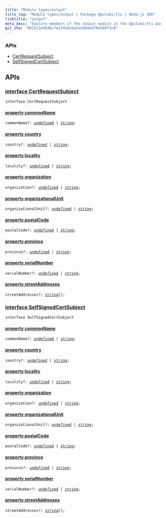 ```yaml
---
title: "Module types/output"
title_tag: "Module types/output | Package @pulumi/tls | Node.js SDK"
linktitle: "output"
meta_desc: "Explore members of the output module in the @pulumi/tls package."
git_sha: "9015c1e45dbcfe1545dcba2a540dad76e560f3c0"
---
```


<!-- WARNING: this page was generated by a tool. Do not edit it by hand. -->
<!-- To change it, please see https://github.com/pulumi/docs/tree/master/tools/tscdocgen. -->






<h3>APIs</h3>
<ul class="api">
    <li><a href="#CertRequestSubject"><span class="symbol api"></span>CertRequestSubject</a></li>
    <li><a href="#SelfSignedCertSubject"><span class="symbol api"></span>SelfSignedCertSubject</a></li>
</ul>




<h2 id="apis">APIs</h2>
<h3 class="pdoc-module-header" id="CertRequestSubject" data-link-title="CertRequestSubject">
    <a href="https://github.com/pulumi/pulumi-tls/blob/{{< param git_sha >}}/sdk/nodejs/types/output.ts#L7">
        interface <strong>CertRequestSubject</strong>
    </a>
</h3>

<pre class="highlight"><code><span class='kr'>interface</span> <span class='nx'>CertRequestSubject</span></code></pre>
<h4 class="pdoc-member-header" id="CertRequestSubject-commonName">
<a class="pdoc-child-name" href="https://github.com/pulumi/pulumi-tls/blob/{{< param git_sha >}}/sdk/nodejs/types/output.ts#L8">property <b>commonName</b></a>
</h4>

<pre class="highlight"><code><span class='kd'></span>commonName?: <span class='kd'><a href='https://developer.mozilla.org/en-US/docs/Web/JavaScript/Reference/Global_Objects/undefined'>undefined</a></span> | <span class='kd'><a href='https://developer.mozilla.org/en-US/docs/Web/JavaScript/Reference/Global_Objects/String'>string</a></span>;</code></pre>
<h4 class="pdoc-member-header" id="CertRequestSubject-country">
<a class="pdoc-child-name" href="https://github.com/pulumi/pulumi-tls/blob/{{< param git_sha >}}/sdk/nodejs/types/output.ts#L9">property <b>country</b></a>
</h4>

<pre class="highlight"><code><span class='kd'></span>country?: <span class='kd'><a href='https://developer.mozilla.org/en-US/docs/Web/JavaScript/Reference/Global_Objects/undefined'>undefined</a></span> | <span class='kd'><a href='https://developer.mozilla.org/en-US/docs/Web/JavaScript/Reference/Global_Objects/String'>string</a></span>;</code></pre>
<h4 class="pdoc-member-header" id="CertRequestSubject-locality">
<a class="pdoc-child-name" href="https://github.com/pulumi/pulumi-tls/blob/{{< param git_sha >}}/sdk/nodejs/types/output.ts#L10">property <b>locality</b></a>
</h4>

<pre class="highlight"><code><span class='kd'></span>locality?: <span class='kd'><a href='https://developer.mozilla.org/en-US/docs/Web/JavaScript/Reference/Global_Objects/undefined'>undefined</a></span> | <span class='kd'><a href='https://developer.mozilla.org/en-US/docs/Web/JavaScript/Reference/Global_Objects/String'>string</a></span>;</code></pre>
<h4 class="pdoc-member-header" id="CertRequestSubject-organization">
<a class="pdoc-child-name" href="https://github.com/pulumi/pulumi-tls/blob/{{< param git_sha >}}/sdk/nodejs/types/output.ts#L11">property <b>organization</b></a>
</h4>

<pre class="highlight"><code><span class='kd'></span>organization?: <span class='kd'><a href='https://developer.mozilla.org/en-US/docs/Web/JavaScript/Reference/Global_Objects/undefined'>undefined</a></span> | <span class='kd'><a href='https://developer.mozilla.org/en-US/docs/Web/JavaScript/Reference/Global_Objects/String'>string</a></span>;</code></pre>
<h4 class="pdoc-member-header" id="CertRequestSubject-organizationalUnit">
<a class="pdoc-child-name" href="https://github.com/pulumi/pulumi-tls/blob/{{< param git_sha >}}/sdk/nodejs/types/output.ts#L12">property <b>organizationalUnit</b></a>
</h4>

<pre class="highlight"><code><span class='kd'></span>organizationalUnit?: <span class='kd'><a href='https://developer.mozilla.org/en-US/docs/Web/JavaScript/Reference/Global_Objects/undefined'>undefined</a></span> | <span class='kd'><a href='https://developer.mozilla.org/en-US/docs/Web/JavaScript/Reference/Global_Objects/String'>string</a></span>;</code></pre>
<h4 class="pdoc-member-header" id="CertRequestSubject-postalCode">
<a class="pdoc-child-name" href="https://github.com/pulumi/pulumi-tls/blob/{{< param git_sha >}}/sdk/nodejs/types/output.ts#L13">property <b>postalCode</b></a>
</h4>

<pre class="highlight"><code><span class='kd'></span>postalCode?: <span class='kd'><a href='https://developer.mozilla.org/en-US/docs/Web/JavaScript/Reference/Global_Objects/undefined'>undefined</a></span> | <span class='kd'><a href='https://developer.mozilla.org/en-US/docs/Web/JavaScript/Reference/Global_Objects/String'>string</a></span>;</code></pre>
<h4 class="pdoc-member-header" id="CertRequestSubject-province">
<a class="pdoc-child-name" href="https://github.com/pulumi/pulumi-tls/blob/{{< param git_sha >}}/sdk/nodejs/types/output.ts#L14">property <b>province</b></a>
</h4>

<pre class="highlight"><code><span class='kd'></span>province?: <span class='kd'><a href='https://developer.mozilla.org/en-US/docs/Web/JavaScript/Reference/Global_Objects/undefined'>undefined</a></span> | <span class='kd'><a href='https://developer.mozilla.org/en-US/docs/Web/JavaScript/Reference/Global_Objects/String'>string</a></span>;</code></pre>
<h4 class="pdoc-member-header" id="CertRequestSubject-serialNumber">
<a class="pdoc-child-name" href="https://github.com/pulumi/pulumi-tls/blob/{{< param git_sha >}}/sdk/nodejs/types/output.ts#L15">property <b>serialNumber</b></a>
</h4>

<pre class="highlight"><code><span class='kd'></span>serialNumber?: <span class='kd'><a href='https://developer.mozilla.org/en-US/docs/Web/JavaScript/Reference/Global_Objects/undefined'>undefined</a></span> | <span class='kd'><a href='https://developer.mozilla.org/en-US/docs/Web/JavaScript/Reference/Global_Objects/String'>string</a></span>;</code></pre>
<h4 class="pdoc-member-header" id="CertRequestSubject-streetAddresses">
<a class="pdoc-child-name" href="https://github.com/pulumi/pulumi-tls/blob/{{< param git_sha >}}/sdk/nodejs/types/output.ts#L16">property <b>streetAddresses</b></a>
</h4>

<pre class="highlight"><code><span class='kd'></span>streetAddresses?: <span class='kd'><a href='https://developer.mozilla.org/en-US/docs/Web/JavaScript/Reference/Global_Objects/String'>string</a></span>[];</code></pre>
<h3 class="pdoc-module-header" id="SelfSignedCertSubject" data-link-title="SelfSignedCertSubject">
    <a href="https://github.com/pulumi/pulumi-tls/blob/{{< param git_sha >}}/sdk/nodejs/types/output.ts#L19">
        interface <strong>SelfSignedCertSubject</strong>
    </a>
</h3>

<pre class="highlight"><code><span class='kr'>interface</span> <span class='nx'>SelfSignedCertSubject</span></code></pre>
<h4 class="pdoc-member-header" id="SelfSignedCertSubject-commonName">
<a class="pdoc-child-name" href="https://github.com/pulumi/pulumi-tls/blob/{{< param git_sha >}}/sdk/nodejs/types/output.ts#L20">property <b>commonName</b></a>
</h4>

<pre class="highlight"><code><span class='kd'></span>commonName?: <span class='kd'><a href='https://developer.mozilla.org/en-US/docs/Web/JavaScript/Reference/Global_Objects/undefined'>undefined</a></span> | <span class='kd'><a href='https://developer.mozilla.org/en-US/docs/Web/JavaScript/Reference/Global_Objects/String'>string</a></span>;</code></pre>
<h4 class="pdoc-member-header" id="SelfSignedCertSubject-country">
<a class="pdoc-child-name" href="https://github.com/pulumi/pulumi-tls/blob/{{< param git_sha >}}/sdk/nodejs/types/output.ts#L21">property <b>country</b></a>
</h4>

<pre class="highlight"><code><span class='kd'></span>country?: <span class='kd'><a href='https://developer.mozilla.org/en-US/docs/Web/JavaScript/Reference/Global_Objects/undefined'>undefined</a></span> | <span class='kd'><a href='https://developer.mozilla.org/en-US/docs/Web/JavaScript/Reference/Global_Objects/String'>string</a></span>;</code></pre>
<h4 class="pdoc-member-header" id="SelfSignedCertSubject-locality">
<a class="pdoc-child-name" href="https://github.com/pulumi/pulumi-tls/blob/{{< param git_sha >}}/sdk/nodejs/types/output.ts#L22">property <b>locality</b></a>
</h4>

<pre class="highlight"><code><span class='kd'></span>locality?: <span class='kd'><a href='https://developer.mozilla.org/en-US/docs/Web/JavaScript/Reference/Global_Objects/undefined'>undefined</a></span> | <span class='kd'><a href='https://developer.mozilla.org/en-US/docs/Web/JavaScript/Reference/Global_Objects/String'>string</a></span>;</code></pre>
<h4 class="pdoc-member-header" id="SelfSignedCertSubject-organization">
<a class="pdoc-child-name" href="https://github.com/pulumi/pulumi-tls/blob/{{< param git_sha >}}/sdk/nodejs/types/output.ts#L23">property <b>organization</b></a>
</h4>

<pre class="highlight"><code><span class='kd'></span>organization?: <span class='kd'><a href='https://developer.mozilla.org/en-US/docs/Web/JavaScript/Reference/Global_Objects/undefined'>undefined</a></span> | <span class='kd'><a href='https://developer.mozilla.org/en-US/docs/Web/JavaScript/Reference/Global_Objects/String'>string</a></span>;</code></pre>
<h4 class="pdoc-member-header" id="SelfSignedCertSubject-organizationalUnit">
<a class="pdoc-child-name" href="https://github.com/pulumi/pulumi-tls/blob/{{< param git_sha >}}/sdk/nodejs/types/output.ts#L24">property <b>organizationalUnit</b></a>
</h4>

<pre class="highlight"><code><span class='kd'></span>organizationalUnit?: <span class='kd'><a href='https://developer.mozilla.org/en-US/docs/Web/JavaScript/Reference/Global_Objects/undefined'>undefined</a></span> | <span class='kd'><a href='https://developer.mozilla.org/en-US/docs/Web/JavaScript/Reference/Global_Objects/String'>string</a></span>;</code></pre>
<h4 class="pdoc-member-header" id="SelfSignedCertSubject-postalCode">
<a class="pdoc-child-name" href="https://github.com/pulumi/pulumi-tls/blob/{{< param git_sha >}}/sdk/nodejs/types/output.ts#L25">property <b>postalCode</b></a>
</h4>

<pre class="highlight"><code><span class='kd'></span>postalCode?: <span class='kd'><a href='https://developer.mozilla.org/en-US/docs/Web/JavaScript/Reference/Global_Objects/undefined'>undefined</a></span> | <span class='kd'><a href='https://developer.mozilla.org/en-US/docs/Web/JavaScript/Reference/Global_Objects/String'>string</a></span>;</code></pre>
<h4 class="pdoc-member-header" id="SelfSignedCertSubject-province">
<a class="pdoc-child-name" href="https://github.com/pulumi/pulumi-tls/blob/{{< param git_sha >}}/sdk/nodejs/types/output.ts#L26">property <b>province</b></a>
</h4>

<pre class="highlight"><code><span class='kd'></span>province?: <span class='kd'><a href='https://developer.mozilla.org/en-US/docs/Web/JavaScript/Reference/Global_Objects/undefined'>undefined</a></span> | <span class='kd'><a href='https://developer.mozilla.org/en-US/docs/Web/JavaScript/Reference/Global_Objects/String'>string</a></span>;</code></pre>
<h4 class="pdoc-member-header" id="SelfSignedCertSubject-serialNumber">
<a class="pdoc-child-name" href="https://github.com/pulumi/pulumi-tls/blob/{{< param git_sha >}}/sdk/nodejs/types/output.ts#L27">property <b>serialNumber</b></a>
</h4>

<pre class="highlight"><code><span class='kd'></span>serialNumber?: <span class='kd'><a href='https://developer.mozilla.org/en-US/docs/Web/JavaScript/Reference/Global_Objects/undefined'>undefined</a></span> | <span class='kd'><a href='https://developer.mozilla.org/en-US/docs/Web/JavaScript/Reference/Global_Objects/String'>string</a></span>;</code></pre>
<h4 class="pdoc-member-header" id="SelfSignedCertSubject-streetAddresses">
<a class="pdoc-child-name" href="https://github.com/pulumi/pulumi-tls/blob/{{< param git_sha >}}/sdk/nodejs/types/output.ts#L28">property <b>streetAddresses</b></a>
</h4>

<pre class="highlight"><code><span class='kd'></span>streetAddresses?: <span class='kd'><a href='https://developer.mozilla.org/en-US/docs/Web/JavaScript/Reference/Global_Objects/String'>string</a></span>[];</code></pre>

